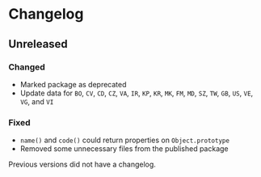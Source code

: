 # Changelog

## Unreleased

### Changed

- Marked package as deprecated
- Update data for `BO`, `CV`, `CD`, `CZ`, `VA`, `IR`, `KP`, `KR`, `MK`, `FM`, `MD`, `SZ`, `TW`, `GB`, `US`, `VE`, `VG`, and `VI`

### Fixed

- `name()` and `code()` could return properties on `Object.prototype`
- Removed some unnecessary files from the published package

Previous versions did not have a changelog.
